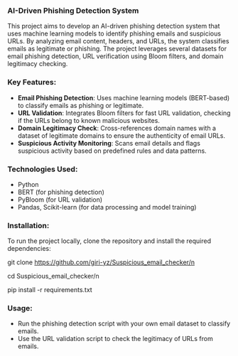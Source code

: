 ### AI-Driven Phishing Detection System

This project aims to develop an AI-driven phishing detection system that uses machine learning models to identify phishing emails and suspicious URLs. By analyzing email content, headers, and URLs, the system classifies emails as legitimate or phishing. The project leverages several datasets for email phishing detection, URL verification using Bloom filters, and domain legitimacy checking.

### Key Features:
- **Email Phishing Detection**: Uses machine learning models (BERT-based) to classify emails as phishing or legitimate.
- **URL Validation**: Integrates Bloom filters for fast URL validation, checking if the URLs belong to known malicious websites.
- **Domain Legitimacy Check**: Cross-references domain names with a dataset of legitimate domains to ensure the authenticity of email URLs.
- **Suspicious Activity Monitoring**: Scans email details and flags suspicious activity based on predefined rules and data patterns.

### Technologies Used:
- Python
- BERT (for phishing detection)
- PyBloom (for URL validation)
- Pandas, Scikit-learn (for data processing and model training)

### Installation:
To run the project locally, clone the repository and install the required dependencies:

git clone https://github.com/giri-yz/Suspicious_email_checker/n

cd Suspicious_email_checker/n

pip install -r requirements.txt


### Usage:
- Run the phishing detection script with your own email dataset to classify emails.
- Use the URL validation script to check the legitimacy of URLs from emails.
  
